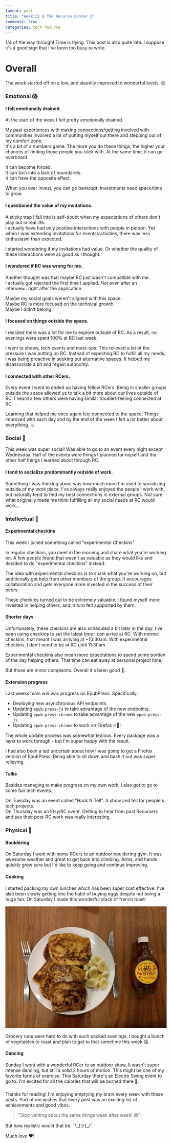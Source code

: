 ```yaml
---
layout: post
title: "Week[2] @ The Recurse Center 🌻"
comments: true
categories: tech recurse
---
```


1/4 of the way through! Time is flying.
This post is also quite late. I suppose it's a good sign that I've been too busy to write.

# Overall

The week started off on a low, and steadily improved to wonderful levels. 😊

### Emotional 😱

#### **I felt emotionally drained.**

At the start of the week I felt pretty emotionally drained.

My past experiences with making connections/getting involved with communities involved a lot of putting myself out there and stepping out of my comfort zone.  
It's a bit of a numbers game. The more you do these things, the higher your chances of finding those people you click with. At the same time, it can go overboard.

It can become forced.  
It can turn into a lack of boundaries.  
It can have the opposite effect.  

When you over invest, you can go bankrupt. Investments need space/time to grow.

#### **I questioned the value of my invitations.**

A sticky trap I fall into is self-doubt when my expectations of others don't play out in real life.  
I actually have had only positive interactions with people in person. Yet when I was extending invitations for events/activities, there was less enthusiasm than expected.  

I started wondering if my invitations had value. Or whether the quality of these interactions were as good as I thought.

#### **I wondered if RC was wrong for me.**

Another thought was that maybe RC just wasn't compatible with me.  
I actually got rejected the first time I applied. Not even after an interview...right after the application.

Maybe my social goals weren't aligned with this space.  
Maybe RC is more focused on the technical growth.  
Maybe I didn't belong.  

#### **I focused on things outside the space.**

I realized there was a lot for me to explore outside of RC. As a result, no evenings were spent 100% at RC last week.

I went to shows, tech events and meet-ups. This relieved a lot of the pressure I was putting on RC. Instead of expecting RC to fulfill all my needs, I was being proactive in seeking out alternative spaces. It helped me disassociate a bit and regain autonomy.

#### **I connected with other RCers.**

Every event I went to ended up having fellow RCers. Being in smaller groups outside the space allowed us to talk a bit more about our lives outside of RC. I heard a few others were having similar troubles feeling connected at RC.

Learning that helped me once again feel connected to the space. Things improved with each day and by the end of the week I felt a lot better about everything. ☺️

### Social 💃

This week was super social! Was able to go to an event every night except Wednesday. Half of the events were things I planned for myself and the other half things I learned about through RC.

#### **I tend to socialize predominantly outside of work.**

Something I was thinking about was how much more I'm used to socializing outside of my work place. I've always really enjoyed the people I work with, but naturally tend to find my best connections in external groups. Not sure what originally made me think fulfilling all my social needs at RC would work...

### Intellectual 🤔

#### **Experimental checkins**

This week I joined something called "experimental Checkins".

In regular checkins, you meet in the morning and share what you're working on. A few people found that wasn't as valuable as they would like and decided to do "experimental checkins" instead.

The idea with experimental checkins is to share what you're working on, but additionally get help from other members of the group. It encourages collaboration and gets everyone more invested in the success of their peers.

These checkins turned out to be extremely valuable. I found myself more invested in helping others, and in turn felt supported by them.

#### **Shorter days**

Unfortunately, these checkins are also scheduled a bit later in the day. I've been using checkins to set the latest time I can arrive at RC. With normal checkins, that meant I was arriving at ~10:30am. With experimental checkins, I don't need to be at RC until 11:30am.

Experimental checkins also mean more expectations to spend some portion of the day helping others. That time can eat away at personal project time.

But those are minor complaints. Overall it's been good 🙂.

#### **Extension progress**

Last weeks main win was progress on EpubPress. Specifically:

- Deploying new asynchronous API endpoints.
- Updating `epub-press-js` to take advantage of the new endpoints.
- Updating `epub-press-chrome` to take advantage of the new `epub-press-js`.
- Updating `epub-press-chrome` to work on Firefox 🔥🐺!

The whole update process was somewhat tedious. Every package was a layer to work through - but I'm super happy with the result.

I had also been a tad uncertain about how I was going to get a Firefox version of EpubPress. Being able to sit down and bash it out was super relieving.

#### **Talks**

Besides managing to make progress on my own work, I also got to go to some fun tech events.

On Tuesday was an event called "Hack N Tell". A show and tell for people's tech projects.   
On Thursday was an Etsy/RC event. Getting to hear from past Recursers and see their post-RC work was really interesting.

### Physical 🏃

#### **Bouldering**

On Saturday I went with some RCers to an outdoor bouldering gym. It was awesome weather and great to get back into climbing. Arms, and hands quickly grew sore but I'd like to keep going and continue improving.

#### **Cooking**

I started packing my own lunches which has been super cost effective. I've also been slowly getting into the habit of buying eggs despite not being a huge fan. On Saturday I made this wonderful stack of french toast:

<img src="/assets/posts/french-toast.jpg">

Grocery runs were hard to do with such packed evenings. I bought a bunch of vegetables to roast and plan to get to that sometime this week 😋.

#### **Dancing**

Sunday I went with a wonderful RCer to an outdoor show. It wasn't super intense dancing, but still a solid 2 hours of motion. This might be one of my favorite forms of exercise. This Saturday there's an Electro Swing event to go to. I'm excited for all the calories that will be burned there 👯.

### </End>

Thanks for reading! I'm enjoying emptying my brain every week with these posts. Part of me wishes that every post was an exciting list of achievements and good vibes.

> "Stop venting about the same things week after week! 😱"

But how realistic would that be.  ¯\\\_(ツ)\_/¯

Much love ❤️!
